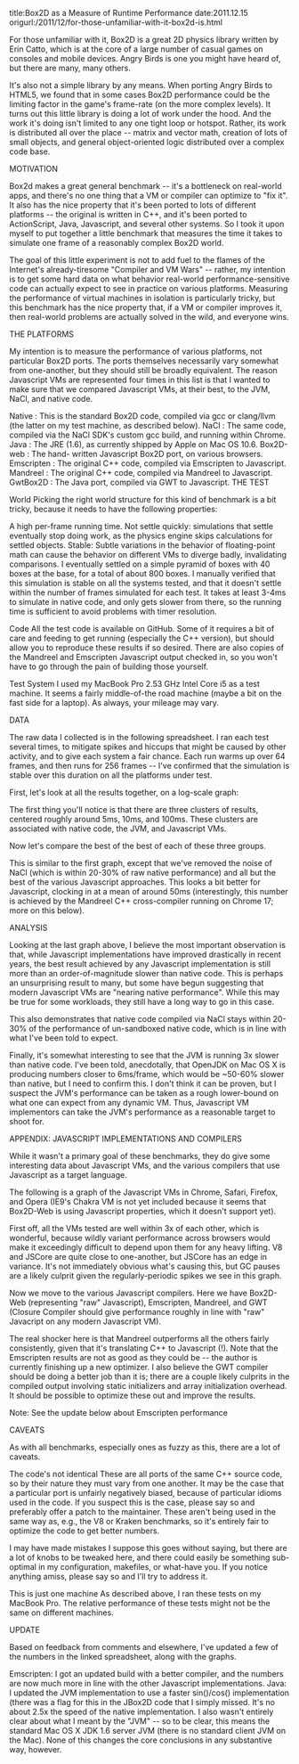 title:Box2D as a Measure of Runtime Performance
date:2011.12.15
origurl:/2011/12/for-those-unfamiliar-with-it-box2d-is.html

For those unfamiliar with it, Box2D is a great 2D physics library written by
Erin Catto, which is at the core of a large number of casual games on consoles
and mobile devices. Angry Birds is one you might have heard of, but there are
many, many others.

It's also not a simple library by any means. When porting Angry Birds to
HTML5, we found that in some cases Box2D performance could be the limiting
factor in the game's frame-rate (on the more complex levels). It turns out
this little library is doing a lot of work under the hood. And the work it's
doing isn't limited to any one tight loop or hotspot. Rather, its work is
distributed all over the place -- matrix and vector math, creation of lots of
small objects, and general object-oriented logic distributed over a complex
code base.

MOTIVATION

Box2d makes a great general benchmark -- it's a bottleneck on real-world apps,
and there's no one thing that a VM or compiler can optimize to "fix it". It
also has the nice property that it's been ported to lots of different
platforms -- the original is written in C++, and it's been ported to
ActionScript, Java, Javascript, and several other systems. So I took it upon
myself to put together a little benchmark that measures the time it takes to
simulate one frame of a reasonably complex Box2D world.

The goal of this little experiment is not to add fuel to the flames of the
Internet's already-tiresome "Compiler and VM Wars" -- rather, my intention is
to get some hard data on what behavior real-world performance-sensitive code
can actually expect to see in practice on various platforms. Measuring the
performance of virtual machines in isolation is particularly tricky, but this
benchmark has the nice property that, if a VM or compiler improves it, then
real-world problems are actually solved in the wild, and everyone wins.

THE PLATFORMS

My intention is to measure the performance of various platforms, not
particular Box2D ports. The ports themselves necessarily vary somewhat from
one-another, but they should still be broadly equivalent. The reason
Javascript VMs are represented four times in this list is that I wanted to
make sure that we compared Javascript VMs, at their best, to the JVM, NaCl,
and native code.

Native : This is the standard Box2D code, compiled via gcc or clang/llvm (the
latter on my test machine, as described below). NaCl : The same code, compiled
via the NaCl SDK's custom gcc build, and running within Chrome. Java : The JRE
(1.6), as currently shipped by Apple on Mac OS 10.6. Box2D-web : The hand-
written Javascript Box2D port, on various browsers. Emscripten : The original
C++ code, compiled via Emscripten to Javascript. Mandreel : The original C++
code, compiled via Mandreel to Javascript. GwtBox2D : The Java port, compiled
via GWT to Javascript. THE TEST

World
Picking the right world structure for this kind of benchmark is a bit tricky, because it needs to have the following properties:

A high per-frame running time.
Not settle quickly: simulations that settle eventually stop doing work, as the physics engine skips calculations for settled objects.
Stable: Subtle variations in the behavior of floating-point math can cause the behavior on different VMs to diverge badly, invalidating comparisons.
I eventually settled on a simple pyramid of boxes with 40 boxes at the base, for a total of about 800 boxes. I manually verified that this simulation is stable on all the systems tested, and that it doesn't settle within the number of frames simulated for each test. It takes at least 3-4ms to simulate in native code, and only gets slower from there, so the running time is sufficient to avoid problems with timer resolution.

Code
All the test code is available on GitHub. Some of it requires a bit of care and feeding to get running (especially the C++ version), but should allow you to reproduce these results if so desired. There are also copies of the Mandreel and Emscripten Javascript output checked in, so you won't have to go through the pain of building those yourself.

Test System
I used my MacBook Pro 2.53 GHz Intel Core i5 as a test machine. It seems a fairly middle-of-the road machine (maybe a bit on the fast side for a laptop). As always, your mileage may vary.

DATA

The raw data I collected is in the following spreadsheet. I ran each test several times, to mitigate spikes and hiccups that might be caused by other activity, and to give each system a fair chance. Each run warms up over 64 frames, and then runs for 256 frames -- I've confirmed that the simulation is stable over this duration on all the platforms under test.

First, let's look at all the results together, on a log-scale graph:


The first thing you'll notice is that there are three clusters of results, centered roughly around 5ms, 10ms, and 100ms. These clusters are associated with native code, the JVM, and Javascript VMs.

Now let's compare the best of the best of each of these three groups.


This is similar to the first graph, except that we've removed the noise of NaCl (which is within 20-30% of raw native performance) and all but the best of the various Javascript approaches. This looks a bit better for Javascript, clocking in at a mean of around 50ms (interestingly, this number is achieved by the Mandreel C++ cross-compiler running on Chrome 17; more on this below).

ANALYSIS

Looking at the last graph above, I believe the most important observation is that, while Javascript implementations have improved drastically in recent years, the best result achieved by any Javascript implementation is still more than an order-of-magnitude slower than native code. This is perhaps an unsurprising result to many, but some have begun suggesting that modern Javascript VMs are "nearing native performance". While this may be true for some workloads, they still have a long way to go in this case.

This also demonstrates that native code compiled via NaCl stays within 20-30% of the performance of un-sandboxed native code, which is in line with what I've been told to expect.

Finally, it's somewhat interesting to see that the JVM is running 3x slower than native code. I've been told, anecdotally, that OpenJDK on Mac OS X is producing numbers closer to 6ms/frame, which would be ~50-60% slower than native, but I need to confirm this. I don't think it can be proven, but I suspect the JVM's performance can be taken as a rough lower-bound on what one can expect from any dynamic VM. Thus, Javascript VM implementors can take the JVM's performance as a reasonable target to shoot for.

APPENDIX: JAVASCRIPT IMPLEMENTATIONS AND COMPILERS

While it wasn't a primary goal of these benchmarks, they do give some interesting data about Javascript VMs, and the various compilers that use Javascript as a target language.

The following is a graph of the Javascript VMs in Chrome, Safari, Firefox, and Opera (IE9's Chakra VM is not yet included because it seems that Box2D-Web is using Javascript properties, which it doesn't support yet).


First off, all the VMs tested are well within 3x of each other, which is wonderful, because wildly variant performance across browsers would make it exceedingly difficult to depend upon them for any heavy lifting. V8 and JSCore are quite close to one-another, but JSCore has an edge in variance. It's not immediately obvious what's causing this, but GC pauses are a likely culprit given the regularly-periodic spikes we see in this graph.

Now we move to the various Javascript compilers. Here we have Box2D-Web (representing "raw" Javascript), Emscripten, Mandreel, and GWT (Closure Compiler should give performance roughly in line with "raw" Javacript on any modern Javascript VM).


The real shocker here is that Mandreel outperforms all the others fairly consistently, given that it's translating C++ to Javascript (!). Note that the Emscripten results are not as good as they could be -- the author is currently finishing up a new optimizer. I also believe the GWT compiler should be doing a better job than it is; there are a couple likely culprits in the compiled output involving static initializers and array initialization overhead. It should be possible to optimize these out and improve the results.

Note: See the update below about Emscripten performance

CAVEATS

As with all benchmarks, especially ones as fuzzy as this, there are a lot of caveats.

The code's not identical
These are all ports of the same C++ source code, so by their nature they must vary from one another. It may be the case that a particular port is unfairly negatively biased, because of particular idioms used in the code. If you suspect this is the case, please say so and preferably offer a patch to the maintainer. These aren't being used in the same way as, e.g., the V8 or Kraken benchmarks, so it's entirely fair to optimize the code to get better numbers.

I may have made mistakes
I suppose this goes without saying, but there are a lot of knobs to be tweaked here, and there could easily be something sub-optimal in my configuration, makefiles, or what-have you. If you notice anything amiss, please say so and I'll try to address it.

This is just one machine
As described above, I ran these tests on my MacBook Pro. The relative performance of these tests might not be the same on different machines.

UPDATE

Based on feedback from comments and elsewhere, I've updated a few of the numbers in the linked spreadsheet, along with the graphs.

Emscripten: I got an updated build with a better compiler, and the numbers are now much more in line with the other Javascript implementations.
Java: I updated the JVM implementation to use a faster sin()/cos() implementation (there was a flag for this in the JBox2D code that I simply missed. It's no about 2.5x the speed of the native implementation. I also wasn't entirely clear about what I meant by the "JVM" -- so to be clear, this means the standard Mac OS X JDK 1.6 server JVM (there is no standard client JVM on the Mac).
None of this changes the core conclusions in any substantive way, however.
